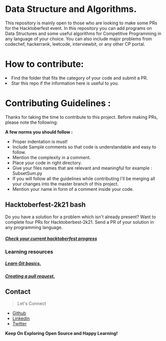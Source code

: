# Data Structure and Algorithms.
This repository is mainly open to those who are looking to make some PRs for the Hacktoberfest event. In this repository you can add programs on Data Structures and some useful algorithms for Competitive Programming in any language of your choice.
You can also include major problems from codechef, hackerrank, leetcode, interviewbit, or any other CP portal.

# How to contribute:
<li>Find the folder that fits the category of your code and submit a PR.</li>
<li>Star this repo if the information here is useful to you.</li>

# Contributing Guidelines :
Thanks for taking the time to contribute to this project. Before making PRs, please note the following:

**A few norms you should follow :**
- Proper indentation is must!
- Include Sample comments so that code is understandable and easy to follow.
- Mention the complexity in a comment.
- Place your code in right directory.
- Give your files names that are relevant and meaningful for example : SubsetSum.py
- If you will follow all the guidelines while contributing I'll be merging all your changes into the master branch of this project.
- Mention your name in form of a comment inside your code. 

<h2>Hacktoberfest-2k21 bash</h2>
<p>Do you have a solution for a problem which isn't already present? Want to complete four PRs for Hacktoberbest-2k21. Send a PR of your solution in any programming language.</p>
<h5><a href="https://hacktoberfest.digitalocean.com/">Check your current hacktoberfest progress</a></h5>

<h3>Learning resources</h3>
<h5><a href="https://try.github.io">Learn Git basics.</a></h5>
<h5><a href="https://learn.co/lessons/github-pull-request-basics">Creating a pull request.</a></h5>
 
## Contact

> Let's Connect

- [Github](https://github.com/Anishukla)
- [Linkedin](https://www.linkedin.com/in/shuklanish)
- [Twitter](https://twitter.com/ShuklAnish_)

**Keep On Exploring Open Source and Happy Learning!**
